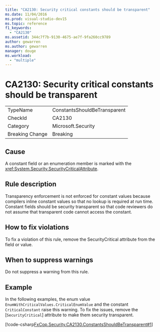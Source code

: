 ```yaml
---
title: "CA2130: Security critical constants should be transparent"
ms.date: 11/04/2016
ms.prod: visual-studio-dev15
ms.topic: reference
f1_keywords:
  - "CA2130"
ms.assetid: 344c7f7b-9130-4675-ae7f-9fa260cc9789
author: gewarren
ms.author: gewarren
manager: douge
ms.workload:
  - "multiple"
---
```

# CA2130: Security critical constants should be transparent

|||
|-|-|
|TypeName|ConstantsShouldBeTransparent|
|CheckId|CA2130|
|Category|Microsoft.Security|
|Breaking Change|Breaking|

## Cause
 A constant field or an enumeration member is marked with the <xref:System.Security.SecurityCriticalAttribute>.

## Rule description
 Transparency enforcement is not enforced for constant values because compilers inline constant values so that no lookup is required at run time. Constant fields should be security transparent so that code reviewers do not assume that transparent code cannot access the constant.

## How to fix violations
 To fix a violation of this rule, remove the SecurityCritical attribute from the field or value.

## When to suppress warnings
 Do not suppress a warning from this rule.

## Example
 In the following examples, the enum value `EnumWithCriticalValues.CriticalEnumValue` and the constant `CriticalConstant` raise this warning. To fix the issues, remove the [`SecurityCritical`] attribute to make them security transparent.

 [!code-csharp[FxCop.Security.CA2130.ConstantsShouldBeTransparent#1](../code-quality/codesnippet/CSharp/ca2130-security-critical-constants-should-be-transparent_1.cs)]